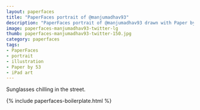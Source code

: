 ```yaml
---
layout: paperfaces
title: "PaperFaces portrait of @manjumadhav93"
description: "PaperFaces portrait of @manjumadhav93 drawn with Paper by 53 on an iPad."
image: paperfaces-manjumadhav93-twitter-lg
thumb: paperfaces-manjumadhav93-twitter-150.jpg
category: paperfaces
tags: 
- PaperFaces
- portrait
- illustration
- Paper by 53
- iPad art
---
```


Sunglasses chilling in the street.

{% include paperfaces-boilerplate.html %}